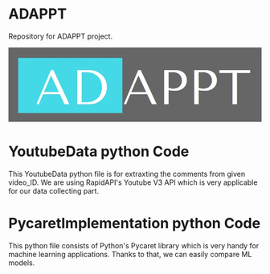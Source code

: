 # ADAPPT
Repository for ADAPPT project.

![GitHub Logo](/images/logo.jpeg)

# YoutubeData python Code
This YoutubeData python file is for extraxting the comments from given video_ID. We are using RapidAPI's Youtube V3 API which is very applicable for our data collecting part.
# PycaretImplementation python Code
This python file consists of Python's Pycaret library which is very handy for machine learning applications. Thanks to that, we can easily compare ML models.



